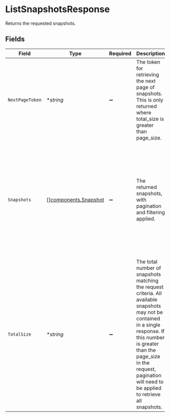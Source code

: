# ListSnapshotsResponse

Returns the requested snapshots.


## Fields

| Field                                                                                                                                                                                                                                                                                                                                                                           | Type                                                                                                                                                                                                                                                                                                                                                                            | Required                                                                                                                                                                                                                                                                                                                                                                        | Description                                                                                                                                                                                                                                                                                                                                                                     | Example                                                                                                                                                                                                                                                                                                                                                                         |
| ------------------------------------------------------------------------------------------------------------------------------------------------------------------------------------------------------------------------------------------------------------------------------------------------------------------------------------------------------------------------------- | ------------------------------------------------------------------------------------------------------------------------------------------------------------------------------------------------------------------------------------------------------------------------------------------------------------------------------------------------------------------------------- | ------------------------------------------------------------------------------------------------------------------------------------------------------------------------------------------------------------------------------------------------------------------------------------------------------------------------------------------------------------------------------- | ------------------------------------------------------------------------------------------------------------------------------------------------------------------------------------------------------------------------------------------------------------------------------------------------------------------------------------------------------------------------------- | ------------------------------------------------------------------------------------------------------------------------------------------------------------------------------------------------------------------------------------------------------------------------------------------------------------------------------------------------------------------------------- |
| `NextPageToken`                                                                                                                                                                                                                                                                                                                                                                 | **string*                                                                                                                                                                                                                                                                                                                                                                       | :heavy_minus_sign:                                                                                                                                                                                                                                                                                                                                                              | The token for retrieving the next page of snapshots. This is only returned where total_size is greater than page_size.                                                                                                                                                                                                                                                          | M_-BAwEBCVBhZ2VUb2tlbgH_ggABAgEMUnVubmluZ1RvdGFsAQQAAQZGaWx0ZXIBDAAAAAX_ggEyAA==                                                                                                                                                                                                                                                                                                |
| `Snapshots`                                                                                                                                                                                                                                                                                                                                                                     | [][components.Snapshot](../../models/components/snapshot.md)                                                                                                                                                                                                                                                                                                                    | :heavy_minus_sign:                                                                                                                                                                                                                                                                                                                                                              | The returned snapshots, with pagination and filtering applied.                                                                                                                                                                                                                                                                                                                  | [<br/>{<br/>"create_time": "2023-09-30T00:00:00Z",<br/>"file": {<br/>"download_uri": "https://storage.googleapis.com/download_link",<br/>"uri_expiry_time": "2023-09-30T01:00:00Z"<br/>},<br/>"name": "snapshots/01HYMXTSRTP3X6DDCC45ZJ59VB",<br/>"process_date": {<br/>"day": 30,<br/>"month": 9,<br/>"year": 2023<br/>},<br/>"snapshot_id": "01HYMXTSRTP3X6DDCC45ZJ59VB",<br/>"snapshot_type": "daily_accounts",<br/>"version": "1.0"<br/>}<br/>] |
| `TotalSize`                                                                                                                                                                                                                                                                                                                                                                     | **string*                                                                                                                                                                                                                                                                                                                                                                       | :heavy_minus_sign:                                                                                                                                                                                                                                                                                                                                                              | The total number of snapshots matching the request criteria. All available snapshots may not be contained in a single response. If this number is greater than the page_size in the request, pagination will need to be applied to retrieve all snapshots.                                                                                                                      | 100                                                                                                                                                                                                                                                                                                                                                                             |